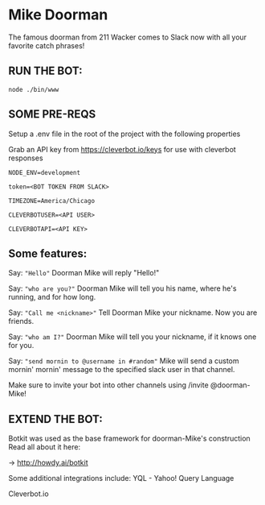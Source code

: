# Mike Doorman 

The famous doorman from 211 Wacker comes to Slack now with all your favorite catch phrases!

## RUN THE BOT: ##

`node ./bin/www`

## SOME PRE-REQS

Setup a .env file in the root of the project with the following properties

Grab an API key from https://cleverbot.io/keys for use with cleverbot responses

`NODE_ENV=development`

`token=<BOT TOKEN FROM SLACK>`

`TIMEZONE=America/Chicago`

`CLEVERBOTUSER=<API USER>`

`CLEVERBOTAPI=<API KEY>`

## Some features: ##

Say: `"Hello"`
Doorman Mike will reply "Hello!"

Say: `"who are you?"`
Doorman Mike will tell you his name, where he's running, and for how long.

Say: `"Call me <nickname>"`
Tell Doorman Mike your nickname. Now you are friends.

Say: `"who am I?"`
Doorman Mike will tell you your nickname, if it knows one for you.

Say: `"send mornin to @username in #random"`
Mike will send a custom mornin' mornin' message to the specified slack user in that channel.

 Make sure to invite your bot into other channels using /invite @doorman-Mike!

## EXTEND THE BOT: ##
Botkit was used as the base framework for doorman-Mike's construction
Read all about it here:

-> http://howdy.ai/botkit

Some additional integrations include:
YQL - Yahoo! Query Language

Cleverbot.io
